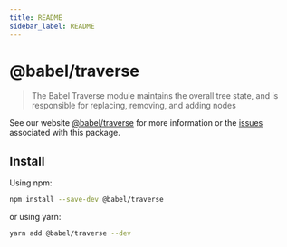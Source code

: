 ```yaml
---
title: README
sidebar_label: README
---
```

# @babel/traverse

> The Babel Traverse module maintains the overall tree state, and is responsible for replacing, removing, and adding nodes

See our website [@babel/traverse](https://babeljs.io/docs/babel-traverse) for more information or the [issues](https://github.com/babel/babel/issues?utf8=%E2%9C%93&q=is%3Aissue+label%3A%22pkg%3A%20traverse%22+is%3Aopen) associated with this package.

## Install

Using npm:

```sh
npm install --save-dev @babel/traverse
```

or using yarn:

```sh
yarn add @babel/traverse --dev
```

